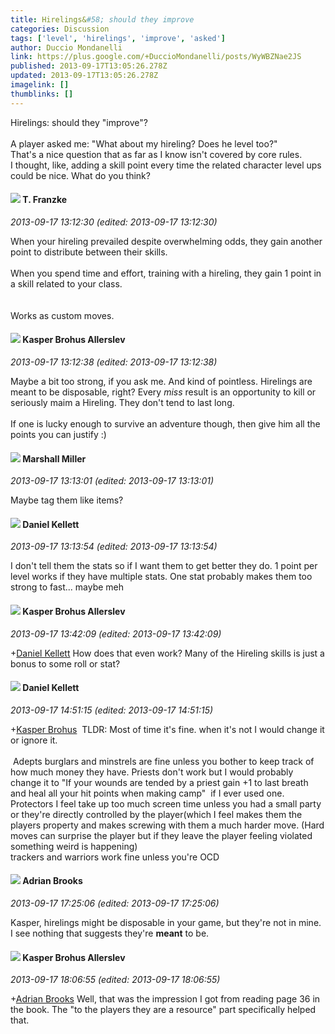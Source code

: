 ```yaml
---
title: Hirelings&#58; should they improve
categories: Discussion
tags: ['level', 'hirelings', 'improve', 'asked']
author: Duccio Mondanelli
link: https://plus.google.com/+DuccioMondanelli/posts/WyWBZNae2JS
published: 2013-09-17T13:05:26.278Z
updated: 2013-09-17T13:05:26.278Z
imagelink: []
thumblinks: []
---
```


Hirelings: should they &quot;improve&quot;?<br /><br />A player asked me: &quot;What about my hireling? Does he level too?&quot;<br />That&#39;s a nice question that as far as I know isn&#39;t covered by core rules.<br />I thought, like, adding a skill point every time the related character level ups could be nice. What do you think?
<div id='comment z12bw1rwkquacxapn04cdr2w5kbffnlhcus0k'>
  <h4><img src='{{site.baseurl}}//images/avatars/110330901807759406775_photo.jpg'> T. Franzke</h4>
      <p><cite>2013-09-17 13:12:30 (edited: 2013-09-17 13:12:30)</cite></p>
        <p>When your hireling prevailed despite overwhelming odds, they gain another point to distribute between their skills. <br /><br />When you spend time and effort, training with a hireling, they gain 1 point in a skill related to your class. <br /><br /><br />Works as custom moves.</p>
</div>
        

<div id='comment z12bw1rwkquacxapn04cdr2w5kbffnlhcus0k'>
  <h4><img src='{{site.baseurl}}//images/avatars/110937611143261107555_photo.jpg'> Kasper Brohus Allerslev</h4>
      <p><cite>2013-09-17 13:12:38 (edited: 2013-09-17 13:12:38)</cite></p>
        <p>Maybe a bit too strong, if you ask me. And kind of pointless. Hirelings are meant to be disposable, right? Every <i>miss</i> result is an opportunity to kill or seriously maim a Hireling. They don&#39;t tend to last long.<br /><br />If one is lucky enough to survive an adventure though, then give him all the points you can justify :)</p>
</div>
        

<div id='comment z12bw1rwkquacxapn04cdr2w5kbffnlhcus0k'>
  <h4><img src='{{site.baseurl}}//images/avatars/113927217394445366066_photo.jpg'> Marshall Miller</h4>
      <p><cite>2013-09-17 13:13:01 (edited: 2013-09-17 13:13:01)</cite></p>
        <p>Maybe tag them like items?</p>
</div>
        

<div id='comment z12bw1rwkquacxapn04cdr2w5kbffnlhcus0k'>
  <h4><img src='{{site.baseurl}}//images/avatars/104922545156965039264_photo.jpg'> Daniel Kellett</h4>
      <p><cite>2013-09-17 13:13:54 (edited: 2013-09-17 13:13:54)</cite></p>
        <p>I don&#39;t tell them the stats so if I want them to get better they do. 1 point per level works if they have multiple stats. One stat probably makes them too strong to fast... maybe meh</p>
</div>
        

<div id='comment z12bw1rwkquacxapn04cdr2w5kbffnlhcus0k'>
  <h4><img src='{{site.baseurl}}//images/avatars/110937611143261107555_photo.jpg'> Kasper Brohus Allerslev</h4>
      <p><cite>2013-09-17 13:42:09 (edited: 2013-09-17 13:42:09)</cite></p>
        <p><span class="proflinkWrapper"><span class="proflinkPrefix">+</span><a class="proflink" href="https://plus.google.com/104922545156965039264" oid="104922545156965039264">Daniel Kellett</a></span> How does that even work? Many of the Hireling skills is just a bonus to some roll or stat?</p>
</div>
        

<div id='comment z12bw1rwkquacxapn04cdr2w5kbffnlhcus0k'>
  <h4><img src='{{site.baseurl}}//images/avatars/104922545156965039264_photo.jpg'> Daniel Kellett</h4>
      <p><cite>2013-09-17 14:51:15 (edited: 2013-09-17 14:51:15)</cite></p>
        <p><span class="proflinkWrapper"><span class="proflinkPrefix">+</span><a class="proflink" href="https://plus.google.com/110937611143261107555" oid="110937611143261107555">Kasper Brohus</a></span>  TLDR: Most of time it&#39;s fine. when it&#39;s not I would change it or ignore it.<br /><br /> Adepts burglars and minstrels are fine unless you bother to keep track of how much money they have. Priests don&#39;t work but I would probably change it to &quot;If your wounds are tended by a priest gain +1 to last breath and heal all your hit points when making camp&quot;  if I ever used one. Protectors I feel take up too much screen time unless you had a small party or they&#39;re directly controlled by the player(which I feel makes them the players property and makes screwing with them a much harder move. (Hard moves can surprise the player but if they leave the player feeling violated something weird is happening)<br />trackers and warriors work fine unless you&#39;re OCD</p>
</div>
        

<div id='comment z12bw1rwkquacxapn04cdr2w5kbffnlhcus0k'>
  <h4><img src='{{site.baseurl}}//images/avatars/108928966972117411243_photo.jpg'> Adrian Brooks</h4>
      <p><cite>2013-09-17 17:25:06 (edited: 2013-09-17 17:25:06)</cite></p>
        <p>Kasper, hirelings might be disposable in your game, but they&#39;re not in mine. I see nothing that suggests they&#39;re <b>meant</b> to be.</p>
</div>
        

<div id='comment z12bw1rwkquacxapn04cdr2w5kbffnlhcus0k'>
  <h4><img src='{{site.baseurl}}//images/avatars/110937611143261107555_photo.jpg'> Kasper Brohus Allerslev</h4>
      <p><cite>2013-09-17 18:06:55 (edited: 2013-09-17 18:06:55)</cite></p>
        <p><span class="proflinkWrapper"><span class="proflinkPrefix">+</span><a class="proflink" href="https://plus.google.com/108928966972117411243" oid="108928966972117411243">Adrian Brooks</a></span> Well, that was the impression I got from reading page 36 in the book. The &quot;to the players they are a resource&quot; part specifically helped that.</p>
</div>
        